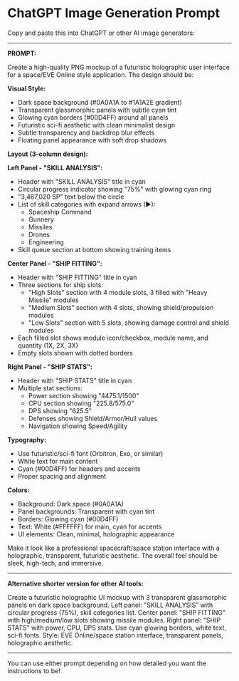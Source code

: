 # ChatGPT Image Generation Prompt

Copy and paste this into ChatGPT or other AI image generators:

---

**PROMPT:**

Create a high-quality PNG mockup of a futuristic holographic user interface for a space/EVE Online style application. The design should be:

**Visual Style:**
- Dark space background (#0A0A1A to #1A1A2E gradient)
- Transparent glassmorphic panels with subtle cyan tint
- Glowing cyan borders (#00D4FF) around all panels
- Futuristic sci-fi aesthetic with clean minimalist design
- Subtle transparency and backdrop blur effects
- Floating panel appearance with soft drop shadows

**Layout (3-column design):**

**Left Panel - "SKILL ANALYSIS":**
- Header with "SKILL ANALYSIS" title in cyan
- Circular progress indicator showing "75%" with glowing cyan ring
- "3,467,020 SP" text below the circle
- List of skill categories with expand arrows (▶):
  - Spaceship Command
  - Gunnery 
  - Missiles
  - Drones
  - Engineering
- Skill queue section at bottom showing training items

**Center Panel - "SHIP FITTING":**
- Header with "SHIP FITTING" title in cyan
- Three sections for ship slots:
  - "High Slots" section with 4 module slots, 3 filled with "Heavy Missile" modules
  - "Medium Slots" section with 4 slots, showing shield/propulsion modules
  - "Low Slots" section with 5 slots, showing damage control and shield modules
- Each filled slot shows module icon/checkbox, module name, and quantity (1X, 2X, 3X)
- Empty slots shown with dotted borders

**Right Panel - "SHIP STATS":**
- Header with "SHIP STATS" title in cyan
- Multiple stat sections:
  - Power section showing "4475.1/1500" 
  - CPU section showing "225.8/575.0"
  - DPS showing "625.5"
  - Defenses showing Shield/Armor/Hull values
  - Navigation showing Speed/Agility

**Typography:**
- Use futuristic/sci-fi font (Orbitron, Exo, or similar)
- White text for main content
- Cyan (#00D4FF) for headers and accents
- Proper spacing and alignment

**Colors:**
- Background: Dark space (#0A0A1A)
- Panel backgrounds: Transparent with cyan tint
- Borders: Glowing cyan (#00D4FF)
- Text: White (#FFFFFF) for main, cyan for accents
- UI elements: Clean, minimal, holographic appearance

Make it look like a professional spacecraft/space station interface with a holographic, transparent, futuristic aesthetic. The overall feel should be sleek, high-tech, and immersive.

---

**Alternative shorter version for other AI tools:**

Create a futuristic holographic UI mockup with 3 transparent glassmorphic panels on dark space background. Left panel: "SKILL ANALYSIS" with circular progress (75%), skill categories list. Center panel: "SHIP FITTING" with high/medium/low slots showing missile modules. Right panel: "SHIP STATS" with power, CPU, DPS stats. Use cyan glowing borders, white text, sci-fi fonts. Style: EVE Online/space station interface, transparent panels, holographic aesthetic.

---

You can use either prompt depending on how detailed you want the instructions to be!
